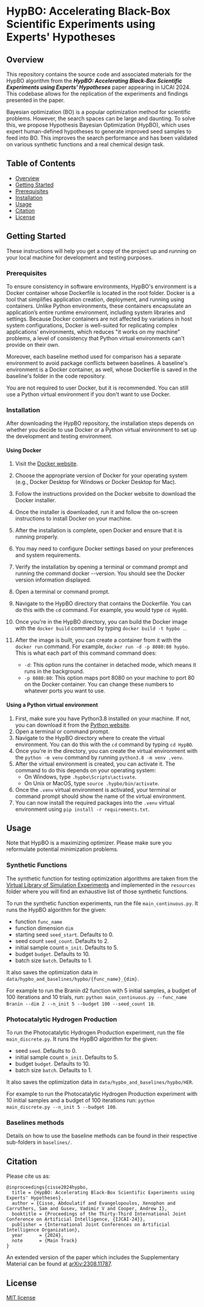 # HypBO: Accelerating Black-Box Scientific Experiments using Experts' Hypotheses

## Overview

This repository contains the source code and associated materials for the HypBO algorithm from the **_HypBO: Accelerating Black-Box Scientific Experiments using Experts' Hypotheses_** paper appearing in IJCAI 2024. This codebase allows for the replication of the experiments and findings presented in the paper.

Bayesian optimization (BO) is a popular optimization method for scientific problems. However, the search spaces can be large and daunting. To solve this, we propose Hypothesis Bayesian Optimization (HypBO), which uses expert human-defined hypotheses to generate improved seed samples to feed into BO. This improves the search performance and has been validated on various synthetic functions and a real chemical design task.

## Table of Contents

- [Overview](#overview)
- [Getting Started](#getting-started)
- [Prerequisites](#prerequisites)
- [Installation](#installation)
- [Usage](#usage)
- [Citation](#citation)
- [License](#license)

## Getting Started

These instructions will help you get a copy of the project up and running on your local machine for development and testing purposes.

### Prerequisites

To ensure consistency in software environments, HypBO's environment is a Docker container whose Dockerfile is located in the root folder. Docker is a tool that simplifies application creation, deployment, and running using containers. Unlike Python environments, these containers encapsulate an application’s entire runtime environment, including system libraries and settings. Because Docker containers are not affected by variations in host system configurations, Docker is well-suited for replicating complex applications' environments, which reduces "it works on my machine" problems, a level of consistency that Python virtual environments can't provide on their own.

Moreover, each baseline method used for comparison has a separate environment to avoid package conflicts between baselines. A baseline's environment is a Docker container, as well, whose Dockerfile is saved in the baseline's folder in the code repository.

You are not required to user Docker, but it is recommended. You can still use a Python virtual environment if you don't want to use Docker.

### Installation

After downloading the HypBO repository, the installation steps depends on whether you decide to use Docker or a Python virtual environment to set up the development and testing environment.

#### Using Docker

1. Visit the [Docker website](https://docs.docker.com/get-docker/).
2. Choose the appropriate version of Docker for your operating system (e.g., Docker Desktop for Windows or Docker Desktop for Mac).
3. Follow the instructions provided on the Docker website to download the Docker installer.
4. Once the installer is downloaded, run it and follow the on-screen instructions to install Docker on your machine.
5. After the installation is complete, open Docker and ensure that it is running properly.
6. You may need to configure Docker settings based on your preferences and system requirements.
7. Verify the installation by opening a terminal or command prompt and running the command docker --version. You should see the Docker version information displayed.
8. Open a terminal or command prompt.
9. Navigate to the HypBO directory that contains the Dockerfile. You can do this with the `cd` command. For example, you would type `cd HypBO`.
10. Once you're in the HypBO directory, you can build the Docker image with the `docker build` command by typing `docker build -t hypbo .`.
11. After the image is built, you can create a container from it with the `docker run` command. For example, `docker run -d -p 8080:80 hypbo`. This is what each part of this command command does:

    - `-d`: This option runs the container in detached mode, which means it runs in the background.
    - `-p 8080:80`: This option maps port 8080 on your machine to port 80 on the Docker container. You can change these numbers to whatever ports you want to use.

#### Using a Python virtual environment

1. First, make sure you have Python3.8 installed on your machine. If not, you can download it from the [Python website](https://www.python.org/downloads/).
2. Open a terminal or command prompt.
3. Navigate to the HypBO directory where to create the virtual environment. You can do this with the `cd` command by typing `cd HypBO`.
4. Once you're in the directory, you can create the virtual environment with the `python -m venv` command by running `python3.8 -m venv .venv`.
5. After the virtual environment is created, you can activate it. The command to do this depends on your operating system:
   - On Windows, type `.hypbo\Scripts\activate`.
   - On Unix or MacOS, type `source .hypbo/bin/activate`.
6. Once the `.venv` virtual environment is activated, your terminal or command prompt should show the name of the virtual environment.
7. You can now install the required packages into the `.venv` virtual environment using `pip install -r requirements.txt`.

## Usage

Note that HypBO is a maximizing optimizer. Please make sure you reformulate potential minimization problems.

### Synthetic Functions

The synthetic function for testing optimization algorithms are taken from the [Virtual Library of Simulation Experiments](https://www.sfu.ca/~ssurjano/optimization.html) and implemented in the `resources` folder where you will find an exhaustive list of those synthetic functions.

To run the synthetic function experiments, run the file `main_continuous.py`. It runs the HypBO algorithm for the given:

- function `func_name`
- function dimension `dim`
- starting seed `seed_start`. Defaults to 0.
- seed count `seed_count`. Defaults to 2.
- initial sample count `n_init`. Defaults to 5.
- budget `budget`. Defaults to 10.
- batch size `batch`. Defaults to 1.

It also saves the optimization data in `data/hypbo_and_baselines/hypbo/{func_name}_{dim}`.

For example to run the Branin d2 function with 5 initial samples, a budget of 100 iterations and 10 trials, run: `python main_continuous.py --func_name Branin --dim 2 --n_init 5 --budget 100 --seed_count 10`.

### Photocatalytic Hydrogen Production

To run the Photocatalytic Hydrogen Production experiment, run the file `main_discrete.py`. It runs the HypBO algorithm for the given:

- seed `seed`. Defaults to 0.
- initial sample count `n_init`. Defaults to 5.
- budget `budget`. Defaults to 10.
- batch size `batch`. Defaults to 1.

It also saves the optimization data in `data/hypbo_and_baselines/hypbo/HER`.

For example to run the Photocatalytic Hydrogen Production experiment with 10 initial samples and a budget of 100 iterations run: `python main_discrete.py --n_init 5 --budget 100`.

### Baselines methods

Details on how to use the baseline methods can be found in their respective sub-folders in `baselines/`.

## Citation

Please cite us as:

```
@inproceedings{cisse2024hypbo,
  title = {HypBO: Accelerating Black-Box Scientific Experiments using Experts' Hypotheses},
  author = {Cisse, Abdoulatif and Evangelopoulos, Xenophon and Carruthers, Sam and Gusev, Vadimir V and Cooper, Andrew I},
  booktitle = {Proceedings of the Thirty-Third International Joint Conference on Artificial Intelligence, {IJCAI-24}},
  publisher = {International Joint Conferences on Artificial Intelligence Organization},
  year      = {2024},
  note      = {Main Track}
}
```

An extended version of the paper which includes the Supplementary Material can be found at [arXiv:2308.11787](https://arxiv.org/abs/2308.11787).

## License

[MIT license](https://opensource.org/license/mit/)
